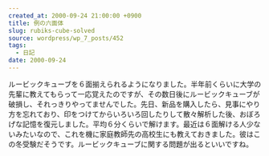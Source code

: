 ```yaml
---
created_at: 2000-09-24 21:00:00 +0900
title: 例の六面体
slug: rubiks-cube-solved
source: wordpress/wp_7_posts/452
tags:
  - 日記
date: 2000-09-24
---
```


ルービックキューブを６面揃えられるようになりました。半年前くらいに大学の先輩に教えてもらって一応覚えたのですが、その数日後にルービックキューブが破損し、それっきりやってませんでした。先日、新品を購入したら、見事にやり方を忘れており、印をつけてからいろいろ回したりして散々解析した後、おぼろげな記憶を復元しました。平均６分くらいで解けます。最近は６面解ける人少ないみたいなので、これを機に家庭教師先の高校生にも教えておきました。彼はこの冬受験だそうです。ルービックキューブに関する問題が出るといいですね。

